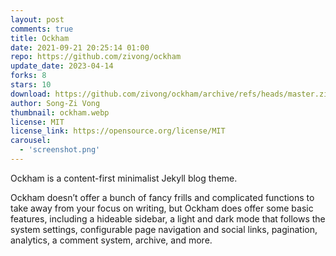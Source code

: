 ```yaml
---
layout: post
comments: true
title: Ockham
date: 2021-09-21 20:25:14 01:00
repo: https://github.com/zivong/ockham
update_date: 2023-04-14
forks: 8
stars: 10
download: https://github.com/zivong/ockham/archive/refs/heads/master.zip
author: Song-Zi Vong
thumbnail: ockham.webp
license: MIT
license_link: https://opensource.org/license/MIT
carousel:
  - 'screenshot.png'
---
```


Ockham is a content-first minimalist Jekyll blog theme.

Ockham doesn’t offer a bunch of fancy frills and complicated functions to take away from your focus on writing, but Ockham does offer some basic features, including a hideable sidebar, a light and dark mode that follows the system settings, configurable page navigation and social links, pagination, analytics, a comment system, archive, and more.

